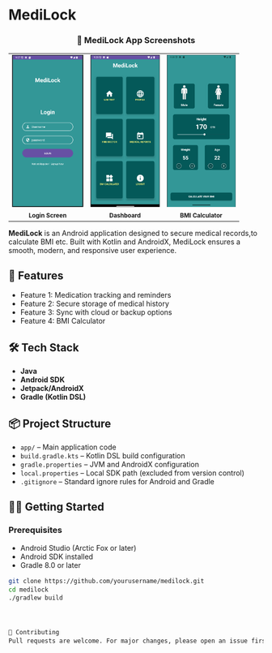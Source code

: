 # MediLock
<div align="center">

  <h3>📱 MediLock App Screenshots</h3>

  <table>
    <tr>
      <td align="center">
        <img src="images/login.png" alt="Login Screen" height="300"/><br/>
        <sub><b>Login Screen</b></sub>
      </td>
      <td align="center">
        <img src="images/dashboard.png" alt="Dashboard" height="300"/><br/>
        <sub><b>Dashboard</b></sub>
      </td>
      <td align="center">
        <img src="images/bmicalc.png" alt="BMI Calculator" height="300"/><br/>
        <sub><b>BMI Calculator</b></sub>
      </td>
    </tr>
  </table>

</div>

**MediLock** is an Android application designed to secure medical records,to calculate BMI etc. Built with Kotlin and AndroidX, MediLock ensures a smooth, modern, and responsive user experience.

## 🚀 Features

- Feature 1:  Medication tracking and reminders
- Feature 2:  Secure storage of medical history
- Feature 3:  Sync with cloud or backup options
- Feature 4:  BMI Calculator


## 🛠️ Tech Stack

- **Java**
- **Android SDK**
- **Jetpack/AndroidX**
- **Gradle (Kotlin DSL)**

## 📦 Project Structure

- `app/` – Main application code
- `build.gradle.kts` – Kotlin DSL build configuration
- `gradle.properties` – JVM and AndroidX configuration
- `local.properties` – Local SDK path (excluded from version control)
- `.gitignore` – Standard ignore rules for Android and Gradle

## 🧑‍💻 Getting Started

### Prerequisites

- Android Studio (Arctic Fox or later)
- Android SDK installed
- Gradle 8.0 or later

```bash
git clone https://github.com/yourusername/medilock.git
cd medilock
./gradlew build



🙌 Contributing
Pull requests are welcome. For major changes, please open an issue first to discuss what you would like to change.
